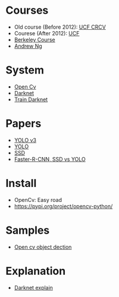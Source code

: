 # Courses
* Old course (Before 2012): [UCF CRCV](https://www.youtube.com/watch?v=_qgKQGsuKeQ&index=5&list=PLd3hlSJsX_Imk_BPmB_H3AQjFKZS9XgZm)
* Courese (After 2012): [UCF](https://sites.google.com/site/ucfcap6411/schedule)
* [Berkeley Course](http://inst.eecs.berkeley.edu/~cs280/sp18/)
* [Andrew Ng](https://www.youtube.com/watch?v=9s_FpMpdYW8)

# System
* [Open Cv](https://opencv-python-tutroals.readthedocs.io/en/latest/py_tutorials/py_tutorials.html)
* [Darknet](https://github.com/pjreddie/darknet/tree/master)
* [Train Darknet](https://github.com/AlexeyAB/darknet#how-to-train-pascal-voc-data)

# Papers
* [YOLO v3](https://pjreddie.com/media/files/papers/YOLOv3.pdf)
* [YOLO](https://arxiv.org/abs/1506.02640)
* [SSD](https://arxiv.org/abs/1512.02325)
* [Faster-R-CNN, SSD vs YOLO](https://medium.com/@jonathan_hui/what-do-we-learn-from-single-shot-object-detectors-ssd-yolo-fpn-focal-loss-3888677c5f4d)

# Install
* OpenCv: Easy road
* https://pypi.org/project/opencv-python/

# Samples
* [Open cv object dection](https://www.arunponnusamy.com/yolo-object-detection-opencv-python.html)

# Explanation
* [Darknet explain](https://towardsdatascience.com/yolo-v3-object-detection-53fb7d3bfe6b)
